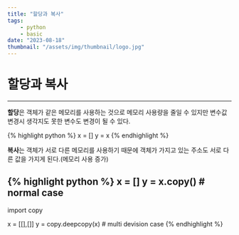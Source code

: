 ```yaml
---
title: "할당과 복사"
tags:
    - python
    - basic
date: "2023-08-18"
thumbnail: "/assets/img/thumbnail/logo.jpg"
---
```


# 할당과 복사
---
**할당**은 객체가 같은 메모리를 사용하는 것으로 메모리 사용량을 줄일 수 있지만 변수값 변경시 생각지도 못한 변수도 변경이 될 수 있다.

{% highlight python %}
x = []
y = x
{% endhighlight %}

**복사**는 객체가 서로 다른 메모리를 사용하기 때문에 객체가 가지고 있는 주소도 서로 다른 값을 가지게 된다.(메모리 사용 증가)

{% highlight python %}
x = []
y = x.copy() # normal case
-----------------------------
import copy

x = [[],[]]
y = copy.deepcopy(x) # multi devision case
{% endhighlight %}
